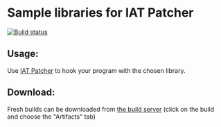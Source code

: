 Sample libraries for IAT Patcher<br/>
===
[![Build status](https://ci.appveyor.com/api/projects/status/boah2qwd7cp777hd?svg=true)](https://ci.appveyor.com/project/MirrorShih/iat-patcher-samples)

Usage:<br/>
--
Use [IAT Patcher](https://github.com/hasherezade/IAT_patcher) to hook your program with the chosen library.<br/>

Download:
-
Fresh builds can be downloaded from [the build server](https://ci.appveyor.com/project/MirrorShih/iat-patcher-samples) (click on the build and choose the "Artifacts" tab)

